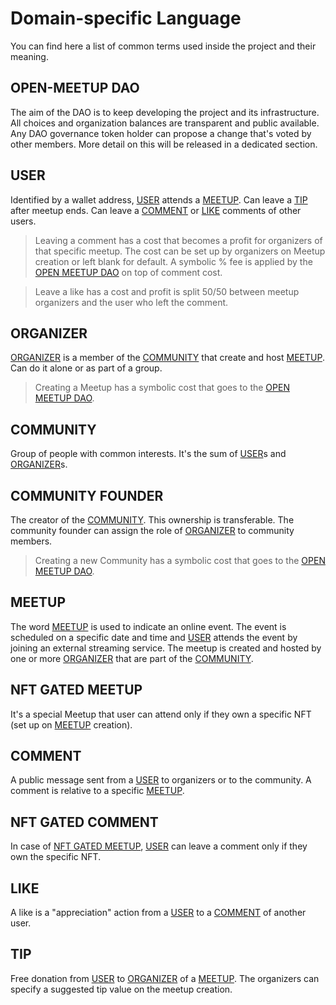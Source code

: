 # Domain-specific Language

You can find here a list of common terms used inside the project and their meaning.

## OPEN-MEETUP DAO

The aim of the DAO is to keep developing the project and its infrastructure. 
All choices and organization balances are transparent and public available.
Any DAO governance token holder can propose a change that's voted by other members.
More detail on this will be released in a dedicated section. 

## USER

Identified by a wallet address, [USER](#user) attends a [MEETUP](#meetup). Can leave a [TIP](#tip) after meetup ends. Can leave a [COMMENT](#comment) or [LIKE](#like) comments of other users.

> Leaving a comment has a cost that becomes a profit for organizers of that specific meetup. The cost can be set up by organizers on Meetup creation or left blank for default.
A symbolic % fee is applied by the [OPEN MEETUP DAO](#open-meetup-dao) on top of comment cost.

> Leave a like has a cost and profit is split 50/50 between meetup organizers and the user who left the comment.

## ORGANIZER

[ORGANIZER](#organizer) is a member of the [COMMUNITY](#community) that create and host [MEETUP](#meetup). Can do it alone or as part of a group.
> Creating a Meetup has a symbolic cost that goes to the [OPEN MEETUP DAO](#open-meetup-dao).

## COMMUNITY

Group of people with common interests. It's the sum of [USER](#user)s and [ORGANIZER](#organizer)s. 

## COMMUNITY FOUNDER

The creator of the [COMMUNITY](#community). This ownership is transferable. The community founder can assign the role of [ORGANIZER](#organizer) to community members.
> Creating a new Community has a symbolic cost that goes to the [OPEN MEETUP DAO](#open-meetup-dao).

## MEETUP

The word [MEETUP](#meetup) is used to indicate an online event. The event is scheduled on a specific date and time and [USER](#user) attends the event by joining an external streaming service. The meetup is created and hosted by one or more [ORGANIZER](#organizer) that are part of the [COMMUNITY](#community).

## NFT GATED MEETUP

It's a special Meetup that user can attend only if they own a specific NFT (set up on [MEETUP](#meetup) creation).

## COMMENT

A public message sent from a [USER](#user) to organizers or to the community. A comment is relative to a specific [MEETUP](#meetup).

## NFT GATED COMMENT

In case of [NFT GATED MEETUP](#nft-gated-meetup), [USER](#user) can leave a comment only if they own the specific NFT. 

## LIKE

A like is a "appreciation" action from a [USER](#user) to a [COMMENT](#comment) of another user. 

## TIP

Free donation from [USER](#user) to [ORGANIZER](#organizer) of a [MEETUP](#meetup). The organizers can specify a suggested tip value on the meetup creation.









